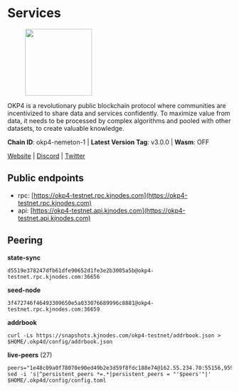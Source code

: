 # Services

<figure><img src="https://raw.githubusercontent.com/kj89/testnet_manuals/main/pingpub/logos/okp4.png" width="150" alt=""><figcaption></figcaption></figure>

OKP4 is a revolutionary public blockchain protocol where communities are incentivized to  share data and services confidently. To maximize value from data, it needs to be processed  by complex algorithms and pooled with other datasets, to create valuable knowledge.

**Chain ID**: okp4-nemeton-1 | **Latest Version Tag**: v3.0.0 | **Wasm**: OFF

[Website](https://okp4.network) | [Discord](https://discord.gg/okp4) | [Twitter](https://twitter.com/OKP4_Protocol)


## Public endpoints

* rpc: [https://okp4-testnet.rpc.kjnodes.com](https://okp4-testnet.rpc.kjnodes.com)
* api: [https://okp4-testnet.api.kjnodes.com](https://okp4-testnet.api.kjnodes.com)

## Peering

**state-sync**

```
d5519e378247dfb61dfe90652d1fe3e2b3005a5b@okp4-testnet.rpc.kjnodes.com:36656
```

**seed-node**

```
3f472746f46493309650e5a033076689996c8881@okp4-testnet.rpc.kjnodes.com:36659
```

**addrbook**
```
curl -Ls https://snapshots.kjnodes.com/okp4-testnet/addrbook.json > $HOME/.okp4d/config/addrbook.json
```

**live-peers** (27)
```
peers="1e48c09a0f78070e90ed49b2e3d59f8fdc188e74@162.55.234.70:55156,95986e08f5baee420d3b72be67826e321663072b@65.109.85.221:6070,d132ad0c5b2afd0eab2d87351eeda46dc9d69312@46.228.205.200:26656,b2c6835ab2300785ca3bdc0e045d8861504a9ff4@185.194.219.96:26656,42b1ed3a559cbc09278d360dfccf64866a780104@65.109.27.156:29656,cd2e7d49cc2f911d7df7c7951d72c96727d1db1d@212.8.240.13:36656,d5519e378247dfb61dfe90652d1fe3e2b3005a5b@65.109.68.190:36656,be9841ace1d71a4c7681918ee39f5e00d8e96a82@213.239.216.252:36656,854cc8b83a48ba4394c1940b57d0f42ec013e033@38.242.251.204:26656,8cdeb85dada114c959c36bb59ce258c65ae3a09c@88.198.242.163:36656,b0b56d944cf1cc569a1e77e0923e075bad94d755@141.95.145.41:28656,5ed1edac2d35c91577b34f6002c85927027058b9@95.217.202.49:30656,2bfd405e8f0f176428e2127f98b5ec53164ae1f0@142.132.149.118:26656,5c2a752c9b1952dbed075c56c600c3a79b58c395@95.214.55.232:26996,30092d2717053f1c0813e8354c07c761c9c3ac5c@194.163.161.234:26656,1655cdc8fdfe1dc2209d47ff68c02a417ef9ed52@135.181.222.179:31656,8a7605d8ae4338de5b7a0d5c70244ce05e377630@85.10.200.221:26656,d1a0ff9bd7ea1ebd06bc7158f3523f5e557328be@163.172.131.169:26656,74349a1cb9479b291866debe2042de8a2e88b850@65.108.233.109:17656,307fb25cd6998d0d5bd1d947571f6043c6bb4069@65.109.31.114:2280,23e895e7d650f43e1f53522165607b71685f8cfa@65.108.75.107:26656,e755eb8016c2f6f5303b2f8d503d9126d235e80f@138.201.35.56:26656,fff0a8c202befd9459ff93783a0e7756da305fe3@38.242.150.63:16656,9d1482bc31fb4578a5c7f7f65c4e0aaf2dfc2336@213.239.215.77:36656,f7e481df45bfbe62ea0553f5f6da34eaf4f688c3@194.34.232.225:26656,3ecbc8aa00b5dd8af88af7496489b0054e3b4d7f@138.68.182.247:26656,66a75c374c274733bfa3050277cdb43db3fcee56@147.182.229.52:26656"
sed -i 's|^persistent_peers *=.*|persistent_peers = "'$peers'"|' $HOME/.okp4d/config/config.toml
```
